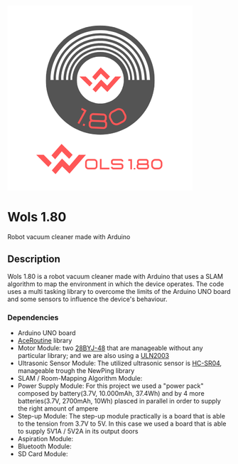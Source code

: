
![stronghold logo](img/logo.png)
# Wols 1.80
Robot vacuum cleaner made with Arduino
##  Description
Wols 1.80 is a robot vacuum cleaner made with Arduino that uses a SLAM algorithm to map the environment in which the device operates.
The code uses a multi tasking library to overcome the limits of the Arduino UNO board and some sensors to influence the device's behaviour.

### Dependencies
* Arduino UNO board
* [AceRoutine](https://github.com/bxparks/AceRoutine) library
* Motor Module: two [28BYJ-48](https://www.mouser.com/datasheet/2/758/stepd-01-data-sheet-1143075.pdf) that are manageable without any particular library; and we are also using a [ULN2003](https://www.hadex.cz/spec/m513.pdf)
* Ultrasonic Sensor Module: The utilized ultrasonic sensor is [HC-SR04](https://cdn.sparkfun.com/datasheets/Sensors/Proximity/HCSR04.pdf), manageable trough the NewPing library
* SLAM / Room-Mapping Algorithm Module:
* Power Supply Module: For this project we used a "power pack" composed by battery(3.7V, 10.000mAh, 37.4Wh) and by 4 more batteries(3.7V, 2700mAh, 10Wh) plasced in parallel in order to supply the right amount of ampere
* Step-up Module: The step-up module practically is a board that is able to the tension from 3.7V to 5V. In this case we used a board that is able to supply 5V1A / 5V2A in its output doors
* Aspiration Module:
* Bluetooth Module:
* SD Card Module:
 
